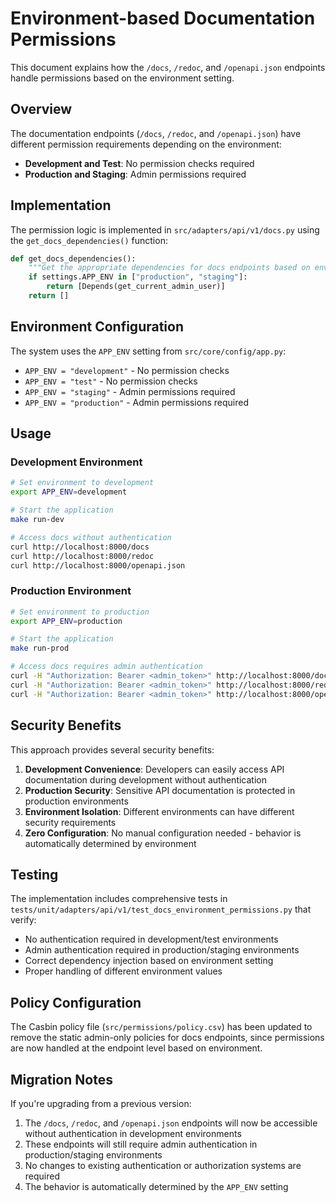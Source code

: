 # Environment-based Documentation Permissions

This document explains how the `/docs`, `/redoc`, and `/openapi.json` endpoints handle permissions based on the environment setting.

## Overview

The documentation endpoints (`/docs`, `/redoc`, and `/openapi.json`) have different permission requirements depending on the environment:

- **Development and Test**: No permission checks required
- **Production and Staging**: Admin permissions required

## Implementation

The permission logic is implemented in `src/adapters/api/v1/docs.py` using the `get_docs_dependencies()` function:

```python
def get_docs_dependencies():
    """Get the appropriate dependencies for docs endpoints based on environment."""
    if settings.APP_ENV in ["production", "staging"]:
        return [Depends(get_current_admin_user)]
    return []
```

## Environment Configuration

The system uses the `APP_ENV` setting from `src/core/config/app.py`:

- `APP_ENV = "development"` - No permission checks
- `APP_ENV = "test"` - No permission checks  
- `APP_ENV = "staging"` - Admin permissions required
- `APP_ENV = "production"` - Admin permissions required

## Usage

### Development Environment
```bash
# Set environment to development
export APP_ENV=development

# Start the application
make run-dev

# Access docs without authentication
curl http://localhost:8000/docs
curl http://localhost:8000/redoc
curl http://localhost:8000/openapi.json
```

### Production Environment
```bash
# Set environment to production
export APP_ENV=production

# Start the application
make run-prod

# Access docs requires admin authentication
curl -H "Authorization: Bearer <admin_token>" http://localhost:8000/docs
curl -H "Authorization: Bearer <admin_token>" http://localhost:8000/redoc
curl -H "Authorization: Bearer <admin_token>" http://localhost:8000/openapi.json
```

## Security Benefits

This approach provides several security benefits:

1. **Development Convenience**: Developers can easily access API documentation during development without authentication
2. **Production Security**: Sensitive API documentation is protected in production environments
3. **Environment Isolation**: Different environments can have different security requirements
4. **Zero Configuration**: No manual configuration needed - behavior is automatically determined by environment

## Testing

The implementation includes comprehensive tests in `tests/unit/adapters/api/v1/test_docs_environment_permissions.py` that verify:

- No authentication required in development/test environments
- Admin authentication required in production/staging environments
- Correct dependency injection based on environment setting
- Proper handling of different environment values

## Policy Configuration

The Casbin policy file (`src/permissions/policy.csv`) has been updated to remove the static admin-only policies for docs endpoints, since permissions are now handled at the endpoint level based on environment.

## Migration Notes

If you're upgrading from a previous version:

1. The `/docs`, `/redoc`, and `/openapi.json` endpoints will now be accessible without authentication in development environments
2. These endpoints will still require admin authentication in production/staging environments
3. No changes to existing authentication or authorization systems are required
4. The behavior is automatically determined by the `APP_ENV` setting 